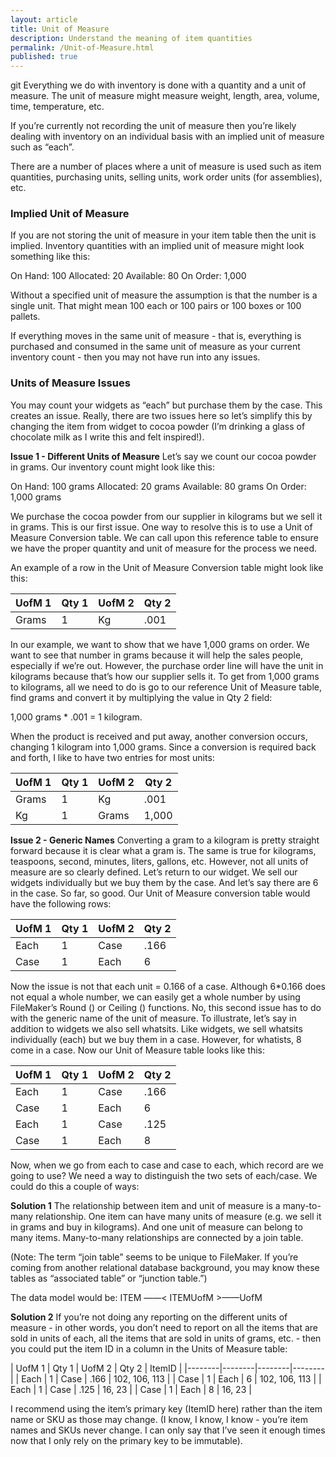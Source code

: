```yaml
---
layout: article
title: Unit of Measure
description: Understand the meaning of item quantities
permalink: /Unit-of-Measure.html
published: true
---
```

git
Everything we do with inventory is done with a quantity and a unit of measure.   The unit of measure might measure weight, length, area, volume, time, temperature, etc.

 If you’re currently not recording the unit of measure then you’re likely dealing with inventory on an individual basis with an implied unit of measure such as “each”.

There are a number of places where a unit of measure is used such as item quantities, purchasing units, selling units, work order units (for assemblies), etc.

### Implied Unit of Measure
If you are not storing the unit of measure in your item table then the unit is implied.  Inventory quantities with an implied unit of measure might look something like this:

On Hand: 100
Allocated: 20
Available: 80
On Order: 1,000

Without a specified unit of measure the assumption is that the number is a single unit.  That might mean 100 each or 100 pairs or 100 boxes or 100 pallets.

If everything moves in the same unit of measure - that is, everything is purchased and consumed in the same unit of measure as your current inventory count - then you may not have run into any issues. 

### Units of Measure Issues
You may count your widgets as “each” but purchase them by the case.  This creates an issue.  Really, there are two issues here so let’s simplify this by changing the item from widget to cocoa powder (I’m drinking a glass of chocolate milk as I write this and felt inspired!).  

**Issue 1 - Different Units of Measure**
Let’s say we count our cocoa powder in grams.  Our inventory count might look like this:

On Hand: 100 grams
Allocated: 20 grams
Available: 80 grams
On Order: 1,000 grams

We purchase the cocoa powder from our supplier in kilograms but we sell it in grams.  This is our first issue.  One way to resolve this is to use a Unit of Measure Conversion table.  We can call upon this reference table to ensure we have the proper quantity and unit of measure for the process we need.

An example of a row in the Unit of Measure Conversion table might look like this:


| UofM 1     | Qty 1        | UofM 2     | Qty 2        |
|--------|--------|--------|--------|
| Grams       |  1              |   Kg	    |          .001  |


In our example, we want to show that we have 1,000 grams on order.  We want to see that number in grams because it will help the sales people, especially if we’re out.  However, the purchase order line will have the unit in kilograms because that’s how our supplier sells it.  To get from 1,000 grams to kilograms, all we need to do is go to our reference Unit of Measure table, find grams and convert it by multiplying the value in Qty 2 field:

1,000 grams * .001 = 1 kilogram.

When the product is received and put away, another conversion occurs, changing 1 kilogram into 1,000 grams.  Since a conversion is required back and forth, I like to have two entries for most units:

| UofM 1     | Qty 1        | UofM 2     | Qty 2        |
|--------|--------|--------|--------|
| Grams       |  1              |   Kg	    |          .001  |
| Kg       |  1              |   Grams	    |          1,000  |


**Issue 2 - Generic Names**
Converting a gram to a kilogram is pretty straight forward because it is clear what a gram is.  The same is true for kilograms, teaspoons, second, minutes, liters, gallons, etc.  However, not all units of measure are so clearly defined.  Let’s return to our widget.  We sell our widgets individually but we buy them by the case.  And let’s say there are 6 in the case.  So far, so good.  Our Unit of Measure conversion table would have the following rows:

| UofM 1     | Qty 1        | UofM 2     | Qty 2        |
|--------|--------|--------|--------|
| Each         |  1               |   Case	    |      .166      |
| Case         |  1               |   Each	    |       6          |


Now the issue is not that each unit = 0.166 of a case.  Although 6*0.166 does not equal a whole number, we can easily get a whole number by using FileMaker’s Round () or Ceiling () functions.  No, this second issue has to do with the generic name of the unit of measure.  To illustrate, let’s say in addition to widgets we also sell whatsits.  Like widgets, we sell whatsits individually (each) but we buy them in a case.  However, for whatists, 8 come in a case.  Now our Unit of Measure table looks like this:


| UofM 1     | Qty 1        | UofM 2     | Qty 2        |
|--------|--------|--------|--------|
| Each         |  1               |   Case	    |      .166      |
| Case         |  1               |   Each	    |       6          |
| Each         |  1               |   Case	    |      .125      |
| Case         |  1               |   Each	    |       8          |


Now, when we go from each to case and case to each, which record are we going to use?  We need a way to distinguish the two sets of each/case.  We could do this a couple of ways:

**Solution 1**
The relationship between item and unit of measure is a many-to-many relationship.  One item can have many units of measure (e.g. we sell it in grams and buy in kilograms).  And one unit of measure can belong to many items.  Many-to-many relationships are connected by a join table.

(Note:  The term “join table” seems to be unique to FileMaker.  If you’re coming from another relational database background, you may know these tables as “associated table” or “junction table.”)

The data model would be:
ITEM ——< ITEMUofM >——UofM

**Solution 2**
If you’re not doing any reporting on the different units of measure - in other words, you don’t need to report on all the items that are sold in units of each, all the items that are sold in units of grams, etc. - then you could put the item ID in a column in the Units of Measure table:


| UofM 1     | Qty 1        | UofM 2     | Qty 2        |  ItemID               |
|--------|--------|--------|--------|
| Each         |  1               |   Case	    |      .166      | 102\, 106\, 113   |
| Case         |  1               |   Each	    |       6          | 102\, 106\, 113   |
| Each         |  1               |   Case	    |      .125      | 16\, 23                |
| Case         |  1               |   Each	    |       8          | 16\, 23                 |


I recommend using the item’s primary key (ItemID here) rather than the item name or SKU as those may change.  (I know, I know, I know - you’re item names and SKUs never change.  I can only say that I’ve seen it enough times now that I only rely on the primary key to be immutable).
